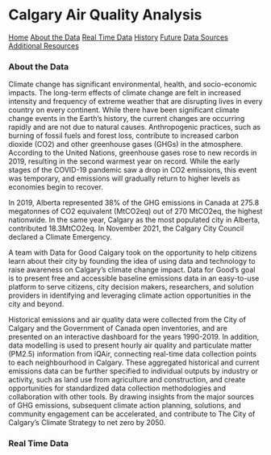 
<h1>Calgary Air Quality Analysis</h1>

<nav class="topnav">
      <a class="active" href="#home">Home</a>
      <a href="#about">About the Data</a>
      <a href="#real_time">Real Time Data</a>
      <a href="#history">History</a>
      <a href="#predictions">Future</a>
      <a href="#sources">Data Sources</a>
      <a href="#resources">Additional Resources</a>
    </nav>
<div class="bg-image">
<h3 id="about">About the Data</h3>

Climate change has significant environmental, health, and socio-economic impacts. The long-term effects of climate change are felt in increased intensity and frequency of extreme weather that are disrupting lives in every country on every continent.  While there have been significant climate change events in the Earth’s history, the current changes are occurring rapidly and are not due to natural causes.  Anthropogenic practices, such as burning of fossil fuels and forest loss, contribute to increased carbon dioxide (CO2) and other greenhouse gases (GHGs) in the atmosphere. According to the United Nations, greenhouse gases rose to new records in 2019, resulting in the second warmest year on record.  While the early stages of the COVID-19 pandemic saw a drop in CO2 emissions, this event was temporary, and emissions will gradually return to higher levels as economies begin to recover.

In 2019, Alberta represented 38% of the GHG emissions in Canada at 275.8 megatonnes of CO2 equivalent (MtCO2eq) out of 270 MtCO2eq, the highest nationwide.  In the same year, Calgary as the most populated city in Alberta, contributed 18.3MtCO2eq.  In November 2021, the Calgary City Council declared a Climate Emergency.  

A team with Data for Good Calgary took on the opportunity to help citizens learn about their city by founding the idea of using data and technology to raise awareness on Calgary’s climate change impact. Data for Good’s goal is to present free and accessible baseline emissions data in an easy-to-use platform to serve citizens, city decision makers, researchers, and solution providers in identifying and leveraging climate action opportunities in the city and beyond.

Historical emissions and air quality data were collected from the City of Calgary and the Government of Canada open inventories, and are presented on an interactive dashboard for the years 1990-2019.  In addition, data modelling is used to present hourly air quality and particulate matter (PM2.5) information from iQAir, connecting real-time data collection points to each neighbourhood in Calgary.  These aggregated historical and current emissions data can be further specified to individual outputs by industry or activity, such as land use from agriculture and construction, and create opportunities for standardized data collection methodologies and collaboration with other tools.  By drawing insights from the major sources of GHG emissions, subsequent climate action planning, solutions, and community engagement can be accelerated, and contribute to The City of Calgary’s Climate Strategy to net zero by 2050.
<br>

<h3 id="real_time">Real Time Data</h3>
    <div id="map_container">
        <div id="aiqmap" class="plotly-graph-div" style="height:100%; width:100%;"></div>
</div>

<h3 id="history">Calgary's Climate History</h3>

<h3 id="predictions">Future Predictions Using Exponential Smoothing</h3> 


<div id="info_box">
<h3 id="sources">Data Sources</h3>
    <a href="https://data.calgary.ca/Base-Maps/Community-Boundaries/ab7m-fwn6" target="_blank" rel="noopener noreferrer">
        • City of Calgary Community District Boundaries
    </a><br>
    <a href="https://data.calgary.ca/Environment/Community-wide-Greenhouse-Gas-GHG-Inventory/m7gu-3xk5" target="_blank" rel="noopener noreferrer">
        • City of Calgary Community-wide Greenhouse Gas Inventory 
    </a><br>
    <a href="https://data.calgary.ca/Environment/Historical-Air-Quality/uqjm-jxgp" target="_blank" rel="noopener noreferrer">
        • City of Calgary Historical Air Quality Open Data
    </a><br>
    <a href="https://www.iqair.com/ca/canada/alberta/calgary" target="_blank" rel="noopener noreferrer">
        • IQAir - Calgary Air Quality index (AQI) and PM2.5 Air Pollution 
    </a><br>

<h3 id="resources">References</h3>
    <a href="https://www.calgary.ca/uep/esm/energy-savings/climate-change.html#emergency" target="_blank" rel="noopener noreferrer">
        • City of Calgary Climate Change Program
    </a><br>
    <a href="https://www.canada.ca/en/environment-climate-change/services/environmental-indicators/greenhouse-gas-emissions.html" target="_blank" rel="noopener noreferrer">
        • Government of Canada National Greenhouse Gas Emissions 
    </a><br>
    <a href="https://www.un.org/en/climatechange" target="_blank" rel="noopener noreferrer">
        • United Nations Climate Action
    </a><br>

<h3>Additional Resources</h3>
    <a href="https://acis.alberta.ca/" target="_blank" rel="noopener noreferrer">
        • Alberta Climate Information Service
    </a><br>
    <a href="https://www.calgaryclimatehub.ca/" target="_blank" rel="noopener noreferrer">
        • ​​Calgary Climate Hub
    </a><br>
    <a href="https://www.calgary.ca/uep/esm/climate-change/climate-actions.html" target="_blank" rel="noopener noreferrer">
        • City of Calgary Climate Resilience Strategy Action Plans
    </a><br>
    <a href="https://climateatlas.ca/" target="_blank" rel="noopener noreferrer">
        • Climate Atlas of Canada
    </a><br>
    <a href="https://www.canada.ca/en/services/environment/weather/climatechange.html" target="_blank" rel="noopener noreferrer">
        • Government of Canada Climate Change
    </a><br>
    <a href="https://www.canada.ca/en/environment-climate-change/services/climate-change/greenhouse-gas-emissions/inventory.html" target="_blank" rel="noopener noreferrer">
        • Government of Canada Greenhouse Gas Inventory
    </a><br>
    <a href="https://unfccc.int/" target="_blank" rel="noopener noreferrer">
        • United Nations Framework Convention on Climate Change
    </a><br>
</div>

</div>